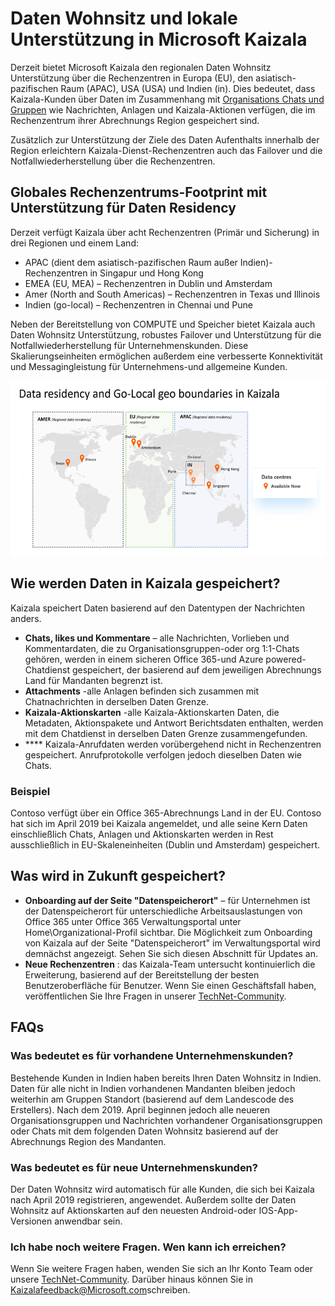 # <a name="data-residency-and-go-local-support-in-microsoft-kaizala"></a>Daten Wohnsitz und lokale Unterstützung in Microsoft Kaizala

Derzeit bietet Microsoft Kaizala den regionalen Daten Wohnsitz Unterstützung über die Rechenzentren in Europa (EU), den asiatisch-pazifischen Raum (APAC), USA (USA) und Indien (in). Dies bedeutet, dass Kaizala-Kunden über Daten im Zusammenhang mit [Organisations Chats und Gruppen](https://support.office.com/article/organization-chats-and-groups-in-kaizala-c8a7855c-d232-4914-811c-f6708734dcc3) wie Nachrichten, Anlagen und Kaizala-Aktionen verfügen, die im Rechenzentrum ihrer Abrechnungs Region gespeichert sind.

Zusätzlich zur Unterstützung der Ziele des Daten Aufenthalts innerhalb der Region erleichtern Kaizala-Dienst-Rechenzentren auch das Failover und die Notfallwiederherstellung über die Rechenzentren.

## <a name="global-datacenter-footprint-with-data-residency-support"></a>Globales Rechenzentrums-Footprint mit Unterstützung für Daten Residency

Derzeit verfügt Kaizala über acht Rechenzentren (Primär und Sicherung) in drei Regionen und einem Land:

- APAC (dient dem asiatisch-pazifischen Raum außer Indien)-Rechenzentren in Singapur und Hong Kong
- EMEA (EU, MEA) – Rechenzentren in Dublin und Amsterdam
- Amer (North and South Americas) – Rechenzentren in Texas und Illinois
- Indien (go-local) – Rechenzentren in Chennai und Pune

Neben der Bereitstellung von COMPUTE und Speicher bietet Kaizala auch Daten Wohnsitz Unterstützung, robustes Failover und Unterstützung für die Notfallwiederherstellung für Unternehmenskunden. Diese Skalierungseinheiten ermöglichen außerdem eine verbesserte Konnektivität und Messagingleistung für Unternehmens-und allgemeine Kunden. 

![Grafik mit Daten Wohnsitz und lokalen Geo-Grenzen in Kaizala](Images/data-residency-geo-boundaries.png)

## <a name="how-is-data-stored-in-kaizala"></a>Wie werden Daten in Kaizala gespeichert?

Kaizala speichert Daten basierend auf den Datentypen der Nachrichten anders.

- **Chats, likes und Kommentare** – alle Nachrichten, Vorlieben und Kommentardaten, die zu Organisationsgruppen-oder org 1:1-Chats gehören, werden in einem sicheren Office 365-und Azure powered-Chatdienst gespeichert, der basierend auf dem jeweiligen Abrechnungs Land für Mandanten begrenzt ist.
- **Attachments** -alle Anlagen befinden sich zusammen mit Chatnachrichten in derselben Daten Grenze.
- **Kaizala-Aktionskarten** -alle Kaizala-Aktionskarten Daten, die Metadaten, Aktionspakete und Antwort Berichtsdaten enthalten, werden mit dem Chatdienst in derselben Daten Grenze zusammengefunden.
- **** Kaizala-Anrufdaten werden vorübergehend nicht in Rechenzentren gespeichert. Anrufprotokolle verfolgen jedoch dieselben Daten wie Chats.

### <a name="example"></a>Beispiel

Contoso verfügt über ein Office 365-Abrechnungs Land in der EU. Contoso hat sich im April 2019 bei Kaizala angemeldet, und alle seine Kern Daten einschließlich Chats, Anlagen und Aktionskarten werden in Rest ausschließlich in EU-Skaleneinheiten (Dublin und Amsterdam) gespeichert.

## <a name="what-is-in-store-in-future"></a>Was wird in Zukunft gespeichert?

- **Onboarding auf der Seite "Datenspeicherort"** – für Unternehmen ist der Datenspeicherort für unterschiedliche Arbeitsauslastungen von Office 365 unter Office 365 Verwaltungsportal unter Home\Organizational-Profil sichtbar. Die Möglichkeit zum Onboarding von Kaizala auf der Seite "Datenspeicherort" im Verwaltungsportal wird demnächst angezeigt. Sehen Sie sich diesen Abschnitt für Updates an.
- **Neue Rechenzentren** : das Kaizala-Team untersucht kontinuierlich die Erweiterung, basierend auf der Bereitstellung der besten Benutzeroberfläche für Benutzer. Wenn Sie einen Geschäftsfall haben, veröffentlichen Sie Ihre Fragen in unserer [TechNet-Community](https://techcommunity.microsoft.com/t5/Microsoft-Kaizala/ct-p/MicrosoftKaizala).

## <a name="faqs"></a>FAQs

### <a name="what-does-it-mean-for-existing-enterprise-customers"></a>Was bedeutet es für vorhandene Unternehmenskunden?

Bestehende Kunden in Indien haben bereits Ihren Daten Wohnsitz in Indien. Daten für alle nicht in Indien vorhandenen Mandanten bleiben jedoch weiterhin am Gruppen Standort (basierend auf dem Landescode des Erstellers). Nach dem 2019. April beginnen jedoch alle neueren Organisationsgruppen und Nachrichten vorhandener Organisationsgruppen oder Chats mit dem folgenden Daten Wohnsitz basierend auf der Abrechnungs Region des Mandanten.

### <a name="what-does-it-mean-for-new-enterprise-customers"></a>Was bedeutet es für neue Unternehmenskunden?

Der Daten Wohnsitz wird automatisch für alle Kunden, die sich bei Kaizala nach April 2019 registrieren, angewendet. Außerdem sollte der Daten Wohnsitz auf Aktionskarten auf den neuesten Android-oder IOS-App-Versionen anwendbar sein.
 
### <a name="i-do-have-more-questions-who-do-i-reach-out-to"></a>Ich habe noch weitere Fragen. Wen kann ich erreichen?

Wenn Sie weitere Fragen haben, wenden Sie sich an Ihr Konto Team oder unsere [TechNet-Community](https://techcommunity.microsoft.com/t5/Microsoft-Kaizala/ct-p/MicrosoftKaizala). Darüber hinaus können Sie in [Kaizalafeedback@Microsoft.com](mailto:kaizalafeedback@microsoft.com)schreiben.








